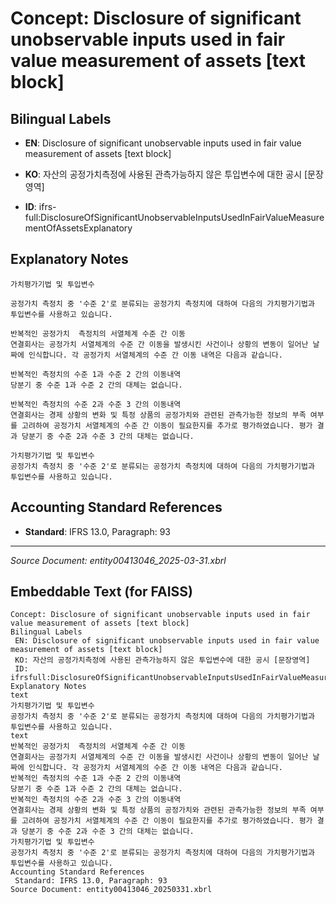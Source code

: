 # Concept: Disclosure of significant unobservable inputs used in fair value measurement of assets [text block]

## Bilingual Labels
- **EN**: Disclosure of significant unobservable inputs used in fair value measurement of assets [text block]
- **KO**: 자산의 공정가치측정에 사용된 관측가능하지 않은 투입변수에 대한 공시 [문장영역]

- **ID**: ifrs-full:DisclosureOfSignificantUnobservableInputsUsedInFairValueMeasurementOfAssetsExplanatory

## Explanatory Notes
```text
가치평가기법 및 투입변수

공정가치 측정치 중 '수준 2'로 분류되는 공정가치 측정치에 대하여 다음의 가치평가기법과 투입변수를 사용하고 있습니다.
```
```text
반복적인 공정가치  측정치의 서열체계 수준 간 이동
연결회사는 공정가치 서열체계의 수준 간 이동을 발생시킨 사건이나 상황의 변동이 일어난 날짜에 인식합니다. 각 공정가치 서열체계의 수준 간 이동 내역은 다음과 같습니다.

반복적인 측정치의 수준 1과 수준 2 간의 이동내역
당분기 중 수준 1과 수준 2 간의 대체는 없습니다.

반복적인 측정치의 수준 2과 수준 3 간의 이동내역
연결회사는 경제 상황의 변화 및 특정 상품의 공정가치와 관련된 관측가능한 정보의 부족 여부를 고려하여 공정가치 서열체계의 수준 간 이동이 필요한지를 추가로 평가하였습니다. 평가 결과 당분기 중 수준 2과 수준 3 간의 대체는 없습니다.

가치평가기법 및 투입변수
공정가치 측정치 중 '수준 2'로 분류되는 공정가치 측정치에 대하여 다음의 가치평가기법과 투입변수를 사용하고 있습니다.
```

## Accounting Standard References
- **Standard**: IFRS 13.0, Paragraph: 93

---
*Source Document: entity00413046_2025-03-31.xbrl*
## Embeddable Text (for FAISS)
```text
Concept: Disclosure of significant unobservable inputs used in fair value measurement of assets [text block]
Bilingual Labels
 EN: Disclosure of significant unobservable inputs used in fair value measurement of assets [text block]
 KO: 자산의 공정가치측정에 사용된 관측가능하지 않은 투입변수에 대한 공시 [문장영역]
 ID: ifrsfull:DisclosureOfSignificantUnobservableInputsUsedInFairValueMeasurementOfAssetsExplanatory
Explanatory Notes
text
가치평가기법 및 투입변수
공정가치 측정치 중 '수준 2'로 분류되는 공정가치 측정치에 대하여 다음의 가치평가기법과 투입변수를 사용하고 있습니다.
text
반복적인 공정가치  측정치의 서열체계 수준 간 이동
연결회사는 공정가치 서열체계의 수준 간 이동을 발생시킨 사건이나 상황의 변동이 일어난 날짜에 인식합니다. 각 공정가치 서열체계의 수준 간 이동 내역은 다음과 같습니다.
반복적인 측정치의 수준 1과 수준 2 간의 이동내역
당분기 중 수준 1과 수준 2 간의 대체는 없습니다.
반복적인 측정치의 수준 2과 수준 3 간의 이동내역
연결회사는 경제 상황의 변화 및 특정 상품의 공정가치와 관련된 관측가능한 정보의 부족 여부를 고려하여 공정가치 서열체계의 수준 간 이동이 필요한지를 추가로 평가하였습니다. 평가 결과 당분기 중 수준 2과 수준 3 간의 대체는 없습니다.
가치평가기법 및 투입변수
공정가치 측정치 중 '수준 2'로 분류되는 공정가치 측정치에 대하여 다음의 가치평가기법과 투입변수를 사용하고 있습니다.
Accounting Standard References
 Standard: IFRS 13.0, Paragraph: 93
Source Document: entity00413046_20250331.xbrl
```